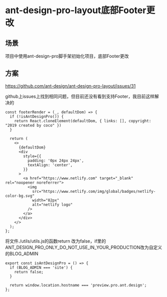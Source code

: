 # ant-design-pro-layout底部Footer更改

## 场景
项目中使用ant-design-pro脚手架初始化项目，底部Footer更改

## 方案
https://github.com/ant-design/ant-design-pro-layout/issues/31

github上issues上找到相同问题，但目前还没有看到支持Footer，我目前这样解决的

```
const footerRender = (_, defaultDom) => {
  if (!isAntDesignPro()) {
    return React.cloneElement(defaultDom, { links: [], copyright: "2019 created by coco" })
  }

  return (
    <>
      {defaultDom}
      <div
        style={{
          padding: '0px 24px 24px',
          textAlign: 'center',
        }}
      >
        <a href="https://www.netlify.com" target="_blank" rel="noopener noreferrer">
          <img
            src="https://www.netlify.com/img/global/badges/netlify-color-bg.svg"
            width="82px"
            alt="netlify logo"
          />
        </a>
      </div>
    </>
  );
};
```

将文件./utils/utils.js的函数return 改为false，if里的ANT_DESIGN_PRO_ONLY_DO_NOT_USE_IN_YOUR_PRODUCTION改为自定义的BLOG_ADMIN
```
export const isAntDesignPro = () => {
  if (BLOG_ADMIN === 'site') {
    return false;
  }

  return window.location.hostname === 'preview.pro.ant.design';
}; 
```
